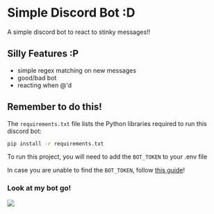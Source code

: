 # Simple Discord Bot :D

 A simple discord bot to react to stinky messages!!


## Silly Features :P

- simple regex matching on new messages
- good/bad bot
- reacting when @'d

## Remember to do this!

The `requirements.txt` file lists the Python libraries required to run this discord bot:
```bash
pip install -r requirements.txt
```

To run this project, you will need to add the `BOT_TOKEN` to your .env file

In case you are unable to find the `BOT_TOKEN`, follow [this guide](https://docs.discordbotstudio.org/setting-up-dbs/finding-your-bot-token)!


### Look at my bot go!
![](https://cdn.discordapp.com/attachments/1094887411986739270/1094889738340683857/image.png)